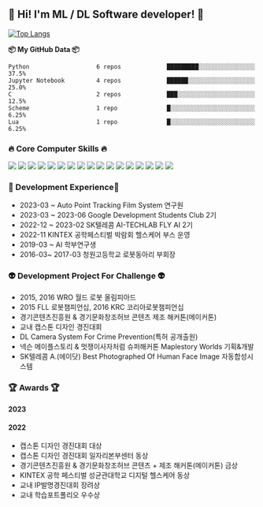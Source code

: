 
## :construction_worker: Hi! I'm ML / DL Software developer! :construction_worker:
  
[![Top Langs](https://github-readme-stats.vercel.app/api/top-langs/?username=carrier1269&layout=compact)](https://github.com/anuraghazra/github-readme-stats)</a>
<!--START_SECTION:waka-->
**📦  My GitHub Data  📦** 

```text
Python                   6 repos             █████████░░░░░░░░░░░░░░░░   37.5% 
Jupyter Notebook         4 repos             ██████░░░░░░░░░░░░░░░░░░░   25.0% 
C                        2 repos             ███░░░░░░░░░░░░░░░░░░░░░░   12.5% 
Scheme                   1 repo              █░░░░░░░░░░░░░░░░░░░░░░░░   6.25% 
Lua                      1 repo              █░░░░░░░░░░░░░░░░░░░░░░░░   6.25%

```
<!--END_SECTION:waka-->

### :fire: Core Computer Skills :fire:

<img src="https://img.shields.io/badge/Python-3776AB?style=flat&logo=Python&logoColor=white"/></a>
<img src="https://img.shields.io/badge/TensorFlow-FF6F00?style=flat&logo=TensorFlow&logoColor=white"/></a>
<img src="https://img.shields.io/badge/OpenCV-5C3EE8?style=flat&logo=OpenCV&logoColor=white"/></a>
<img src="https://img.shields.io/badge/Windows Terminal-4D4D4D?style=flat&logo=Windows Terminal&logoColor=white"/></a>
<img src="https://img.shields.io/badge/Microsoft Azure-0078D4?style=flat&logo=Microsoft Azure&logoColor=white"/></a>
<img src="https://img.shields.io/badge/Visual Studio C-5C2D91?style=flat&logo=Visual Studio&logoColor=white"/></a> 
<img src="https://img.shields.io/badge/Catia V5 R20-005386?style=flat&logo=Dassault Systèmes&logoColor=white"/></a> 
<img src="https://img.shields.io/badge/Arduino-00979D?style=flat&logo=Arduino&logoColor=white"/></a> 
<img src="https://img.shields.io/badge/Raspberry Pi-A22846?style=flat&logo=Raspberry Pi&logoColor=white"/></a> 
<img src="https://img.shields.io/badge/NVIDIA Jetson-76B900?style=flat&logo=NVIDIA&logoColor=white"/></a> 
<img src="https://img.shields.io/badge/Linux-FCC624?style=flat&logo=Linux&logoColor=white"/></a> 
<img src="https://img.shields.io/badge/Ubuntu-E95420?style=flat&logo=Ubuntu&logoColor=white"/></a> 
<img src="https://img.shields.io/badge/Microsoft Office-6264A7?style=flat&logo=Microsoft Office&logoColor=white"/></a>
<img src="https://img.shields.io/badge/MIT App Inventor-3DDC84?style=flat&logo=Android&logoColor=white"/></a> 
<img src="https://img.shields.io/badge/Embedded System-00B2FF?style=flat&logo=Windows&logoColor=white"/> 
<img src="https://img.shields.io/badge/Iot(Internet Of Things)-00B0D8?style=flat&logo=Probot&logoColor=white"/></a>
<img src="https://img.shields.io/badge/GitHub-181717?style=flat&logo=GitHub&logoColor=white"/></a>



### :rocket: Development Experience:rocket: 
-   2023-03 ~             Auto Point Tracking Film System 연구원 
-   2023-03 ~ 2023-06     Google Development Students Club 2기
-   2022-12 ~ 2023-02     SK텔레콤 AI-TECHLAB FLY AI 2기
-   2022-11               KINTEX 공학페스티벌 박람회 헬스케어 부스 운영
-   2019-03 ~             AI 학부연구생
-   2016-03~ 2017-03      청원고등학교 로봇동아리 부회장

### 👽️ Development Project For Challenge 👽️ 
-   2015, 2016 WRO 월드 로봇 올림피아드
-   2015 FLL 로봇챔피언십, 2016 KRC 코리아로봇챔피언십
-   경기콘텐츠진흥원 & 경기문화창조허브 콘텐츠 제조 해커톤(메이커톤)
-   교내 캡스톤 디자인 경진대회
-   DL Camera System For Crime Prevention(특허 공개출원)
-   넥슨 메이플스토리 & 멋쟁이사자처럼 슈퍼해커톤 Maplestory Worlds 기획&개발
-   SK텔레콤 A.(에이닷) Best Photographed Of Human Face Image 자동합성시스템

### 🏆 Awards 🏆
#### 2023
#### 2022
-   캡스톤 디자인 경진대회 대상
-   캡스톤 디자인 경진대회 일자리본부센터 동상
-   경기콘텐츠진흥원 & 경기문화창조허브 콘텐츠 + 제조 해커톤(메이커톤) 금상
-   KINTEX 공학 페스티벌 성균관대학교 디지털 헬스케어 동상 
-   교내 IP발명경진대회 장려상
-   교내 학습포트폴리오 우수상



<!--
**carrier1269/carrier1269** is a ✨ _special_ ✨ repository because its `README.md` (this file) appears on your GitHub profile.

Here are some ideas to get you started:

- 🔭 I’m currently working on ...
- 🌱 I’m currently learning ...
- 👯 I’m looking to collaborate on ...
- 🤔 I’m looking for help with ...
- 💬 Ask me about ...
- 📫 How to reach me: ...
- 😄😄 Pronouns: ...
- ⚡ Fun fact: ... 
-->
